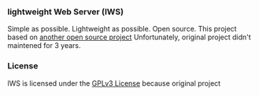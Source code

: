 ### lightweight Web Server (lWS) 

Simple as possible. Lightweight as possible. Open source. 
This project based on [another open source project](https://github.com/bodeme/androidwebserver)
Unfortunately, original project didn't maintened for 3 years.

### License
lWS is licensed under the [GPLv3 License](COPYING) because original project


